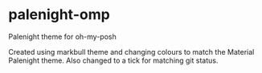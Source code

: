 # palenight-omp
Palenight theme for oh-my-posh

Created using markbull theme and changing colours to match the Material Palenight theme. Also changed to a tick for matching git status.
